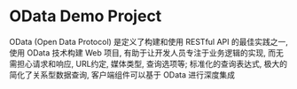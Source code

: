 # OData Demo Project
OData (Open Data Protocol) 是定义了构建和使用 RESTful API 的最佳实践之一,  使用 OData 技术构建 Web 项目, 有助于让开发人员专注于业务逻辑的实现, 而无需担心请求和响应, URL约定, 媒体类型, 查询选项等; 标准化的查询表达式, 极大的简化了关系型数据查询, 客户端组件可以基于 OData 进行深度集成
